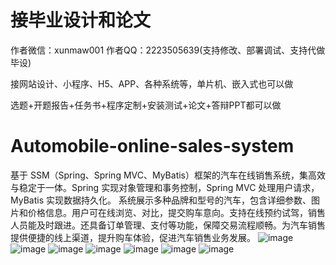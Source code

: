 # 接毕业设计和论文
作者微信：xunmaw001  作者QQ：2223505639(支持修改、部署调试、支持代做毕设)

接网站设计、小程序、H5、APP、各种系统等，单片机、嵌入式也可以做

选题+开题报告+任务书+程序定制+安装测试+论文+答辩PPT都可以做
# Automobile-online-sales-system
基于 SSM（Spring、Spring MVC、MyBatis）框架的汽车在线销售系统，集高效与稳定于一体。Spring 实现对象管理和事务控制，Spring MVC 处理用户请求，MyBatis 实现数据持久化。  系统展示多种品牌和型号的汽车，包含详细参数、图片和价格信息。用户可在线浏览、对比，提交购车意向。支持在线预约试驾，销售人员能及时跟进。还具备订单管理、支付等功能，保障交易流程顺畅。为汽车销售提供便捷的线上渠道，提升购车体验，促进汽车销售业务发展。 
![image](https://github.com/user-attachments/assets/7737a93f-f3bd-402b-b435-5f7eb09d1e76)
![image](https://github.com/user-attachments/assets/c9535f31-0424-4251-a355-763874dcb69f)
![image](https://github.com/user-attachments/assets/6608159d-046d-4a0f-b532-67a2a9af98f3)
![image](https://github.com/user-attachments/assets/d05bfd8b-519e-4730-be0b-2b86a938e7cb)
![image](https://github.com/user-attachments/assets/7a5a454b-ca4c-4d48-8854-c09ae9d4e597)
![image](https://github.com/user-attachments/assets/1c912524-5994-4122-857d-5b67f1a74239)
![image](https://github.com/user-attachments/assets/94a0b29d-a7b8-4b51-85cb-4f87faf67d5a)

